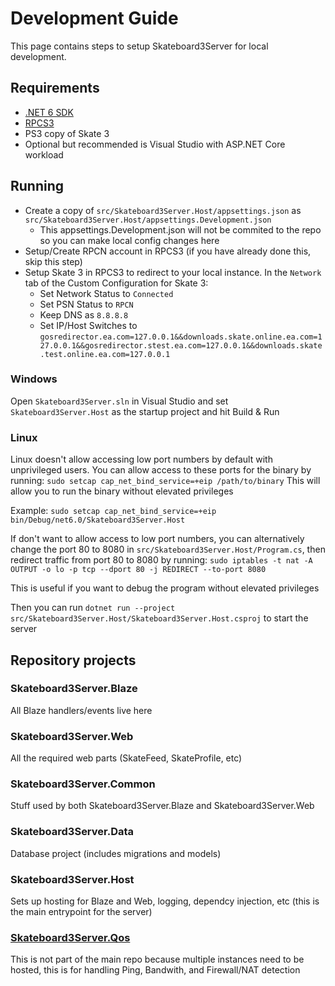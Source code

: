 # Development Guide

This page contains steps to setup Skateboard3Server for local development.

## Requirements

* [.NET 6 SDK](https://dotnet.microsoft.com/en-us/download/dotnet/6.0)
* [RPCS3](https://rpcs3.net/)
* PS3 copy of Skate 3
* Optional but recommended is Visual Studio with ASP.NET Core workload

## Running

* Create a copy of `src/Skateboard3Server.Host/appsettings.json` as `src/Skateboard3Server.Host/appsettings.Development.json`
  * This appsettings.Development.json will not be commited to the repo so you can make local config changes here
* Setup/Create RPCN account in RPCS3 (if you have already done this, skip this step)
* Setup Skate 3 in RPCS3 to redirect to your local instance. In the `Network` tab of the Custom Configuration for Skate 3:
  * Set Network Status to `Connected`
  * Set PSN Status to `RPCN`
  * Keep DNS as `8.8.8.8`
  * Set IP/Host Switches to `gosredirector.ea.com=127.0.0.1&&downloads.skate.online.ea.com=127.0.0.1&&gosredirector.stest.ea.com=127.0.0.1&&downloads.skate.test.online.ea.com=127.0.0.1`

### Windows

Open `Skateboard3Server.sln` in Visual Studio and set `Skateboard3Server.Host` as the startup project and hit Build & Run

### Linux

Linux doesn't allow accessing low port numbers by default with unprivileged users.
You can allow access to these ports for the binary by running: `sudo setcap cap_net_bind_service=+eip /path/to/binary`
This will allow you to run the binary without elevated privileges

Example: `sudo setcap cap_net_bind_service=+eip bin/Debug/net6.0/Skateboard3Server.Host`

If don't want to allow access to low port numbers, you can alternatively change the port 80 to 8080 in `src/Skateboard3Server.Host/Program.cs`,
then redirect traffic from port 80 to 8080 by running:  `sudo iptables -t nat -A OUTPUT -o lo -p tcp --dport 80 -j REDIRECT --to-port 8080`

This is useful if you want to debug the program without elevated privileges

Then you can run `dotnet run --project src/Skateboard3Server.Host/Skateboard3Server.Host.csproj` to start the server

## Repository projects

### Skateboard3Server.Blaze

All Blaze handlers/events live here

### Skateboard3Server.Web

All the required web parts (SkateFeed, SkateProfile, etc)

### Skateboard3Server.Common

Stuff used by both Skateboard3Server.Blaze and Skateboard3Server.Web

### Skateboard3Server.Data

Database project (includes migrations and models)

### Skateboard3Server.Host

Sets up hosting for Blaze and Web, logging, dependcy injection, etc (this is the main entrypoint for the server)

### [Skateboard3Server.Qos](https://github.com/hallofmeat/Skateboard3Server.Qos)

This is not part of the main repo because multiple instances need to be hosted, this is for handling Ping, Bandwith, and Firewall/NAT detection

